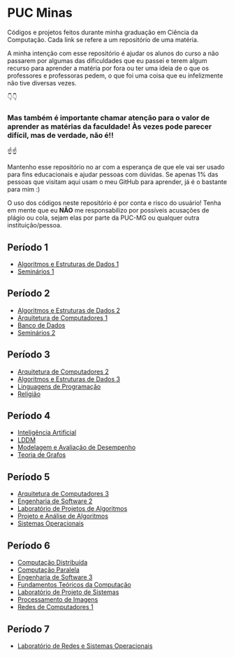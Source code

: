 # PUC Minas

Códigos e projetos feitos durante minha graduação em Ciência da Computação. Cada link se refere a um repositório de uma matéria. 

A minha intenção com esse repositório é ajudar os alunos do curso a não passarem por algumas das dificuldades que eu passei e terem algum recurso para aprender a matéria por fora ou ter uma ideia de o que os professores e professoras pedem, o que foi uma coisa que eu infelizmente não tive diversas vezes.

👇👇
### Mas também é importante chamar atenção para o valor de **aprender as matérias da faculdade!** Às vezes pode parecer difícil, mas de verdade, não é!!
☝️☝️

Mantenho esse repositório no ar com a esperança de que ele vai ser usado para fins educacionais e ajudar pessoas com dúvidas. Se apenas 1% das pessoas que visitam aqui usam o meu GitHub para aprender, já é o bastante para mim :)


O uso dos códigos neste repositório é por conta e risco do usuário! Tenha em mente que eu **NÃO** me responsabilizo por possíveis acusações de plágio ou cola, sejam elas por parte da PUC-MG ou qualquer outra instituição/pessoa.

## Período 1
* [Algoritmos e Estruturas de Dados 1](https://github.com/RafaelAmauri/Algoritmos-e-Estruturas-de-Dados-1)
* [Seminários 1](https://github.com/RafaelAmauri/Seminarios-1)

## Período 2

* [Algoritmos e Estruturas de Dados 2](https://github.com/RafaelAmauri/Algoritmos-e-Estruturas-de-Dados-2)
* [Arquitetura de Computadores 1](https://github.com/RafaelAmauri/Arquitetura-de-Computadores-1)
* [Banco de Dados](https://github.com/RafaelAmauri/Banco-de-Dados)
* [Seminários 2](https://github.com/RafaelAmauri/Seminarios-2)

## Período 3
* [Arquitetura de Computadores 2](https://github.com/RafaelAmauri/Arquitetura-de-Computadores-2)
* [Algoritmos e Estruturas de Dados 3](https://github.com/RafaelAmauri/Algoritmos-e-Estruturas-de-Dados-3)
* [Linguagens de Programação](https://github.com/RafaelAmauri/Linguagens-de-Programacao)
* [Religião](https://github.com/RafaelAmauri/Religiao)

## Período 4
* [Inteligência Artificial](https://github.com/RafaelAmauri/Inteligencia-Artificial)
* [LDDM](https://github.com/RafaelAmauri/LDDM)
* [Modelagem e Avaliação de Desempenho](https://github.com/RafaelAmauri/Modelagem-e-Avaliacao-de-Desempenho)
* [Teoria de Grafos](https://github.com/RafaelAmauri/Teoria-de-Grafos)

## Período 5
* [Arquitetura de Computadores 3](https://github.com/RafaelAmauri/Arquitetura-de-Computadores-3)
* [Engenharia de Software 2](https://github.com/RafaelAmauri/Engenharia-de-Software-2)
* [Laboratório de Projetos de Algoritmos](https://github.com/RafaelAmauri/Laboratorio-de-Projetos-de-Algoritmos)
* [Projeto e Análise de Algoritmos](https://github.com/RafaelAmauri/Projeto-e-Analise-de-Algoritmos)
* [Sistemas Operacionais](https://github.com/RafaelAmauri/Sistemas-Operacionais)

## Período 6
* [Computação Distribuída](https://github.com/RafaelAmauri/Computacao-Distribuida)
* [Computação Paralela](https://github.com/RafaelAmauri/Programacao-Paralela)
* [Engenharia de Software 3](https://github.com/RafaelAmauri/Engenharia-de-Software-3)
* [Fundamentos Teóricos da Computação](https://github.com/RafaelAmauri/Fundamentos-Teoricos-da-Computacao)
* [Laboratório de Projeto de Sistemas](https://github.com/RafaelAmauri/Laboratorio-de-Projeto-de-Sistemas)
* [Processamento de Imagens](https://github.com/RafaelAmauri/Processamento-de-Imagens)
* [Redes de Computadores 1](https://github.com/RafaelAmauri/Redes-de-Computadores-1)

## Período 7
* [Laboratório de Redes e Sistemas Operacionais](https://github.com/RafaelAmauri/LRSO)
